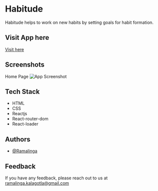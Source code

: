 
# Habitude
 
Habitude helps to work on new habits by setting goals for habit formation.
## Visit App here
[Visit here](https://habitude-inky.vercel.app/)


## Screenshots
Home Page
![App Screenshot](https://res.cloudinary.com/ramlinga/image/upload/v1652454503/screencapture-habit-app-six-vercel-app-2022-05-13-20_37_19_x1dk1n.png)


## Tech Stack

- HTML
- CSS
- Reactjs
- React-router-dom
- React-loader



## Authors

- [@Ramalinga](https://www.github.com/ramalingaa)


## Feedback

If you have any feedback, please reach out to us at ramalinga.kalagotla@gmail.com

